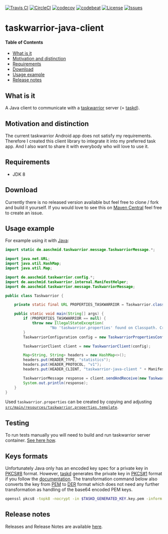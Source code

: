 [![Travis CI](https://travis-ci.org/aaschmid/taskwarrior-java-client.png?branch=master)](https://travis-ci.org/aaschmid/taskwarrior-java-client)
[![CircleCI](https://circleci.com/gh/aaschmid/taskwarrior-java-client.svg?style=svg)](https://circleci.com/gh/aaschmid/taskwarrior-java-client)
[![codecov](https://codecov.io/gh/aaschmid/taskwarrior-java-client/branch/master/graph/badge.svg)](https://codecov.io/gh/aaschmid/taskwarrior-java-client)
[![codebeat](https://codebeat.co/badges/90f3d360-88bb-4040-b8b6-2e3e684f11f4)](https://codebeat.co/projects/github-com-aaschmid-taskwarrior-java-client-master)
[![License](https://img.shields.io/github/license/aaschmid/taskwarrior-java-client.svg)](https://github.com/aaschmid/taskwarrior-java-client/blob/master/LICENSE)
[![Issues](https://img.shields.io/github/issues/aaschmid/taskwarrior-java-client.svg)](https://github.com/aaschmid/taskwarrior-java-client/issues)

taskwarrior-java-client
=======================

#### Table of Contents
* [What is it](#what-is-it)
* [Motivation and distinction](#motivation-and-distinction)
* [Requirements](#requirements)
* [Download](#download)
* [Usage example](#usage-example)
* [Release notes](#release-notes)


What is it
----------

A Java client to communicate with a [taskwarrior][] server (= [taskd](https://taskwarrior.org/docs/taskserver/why.html)).

[taskwarrior]: https://taskwarrior.org/


Motivation and distinction
--------------------------

The current taskwarrior Android app does not satisfy my requirements. Therefore I created this client library to
integrate it into my preferred task app. And I also want to share it with everybody who will love to use it.


Requirements
-----------

* JDK 8


Download
--------

Currently there is no released version available but feel free to clone / fork and build it yourself. If you would
love to see this on [Maven Central](http://search.maven.org/) feel free to create an issue.

Usage example
-------------

For example using it with [Java](https://www.java.com/):


```java
import static de.aaschmid.taskwarrior.message.TaskwarriorMessage.*;

import java.net.URL;
import java.util.HashMap;
import java.util.Map;

import de.aaschmid.taskwarrior.config.*;
import de.aaschmid.taskwarrior.internal.ManifestHelper;
import de.aaschmid.taskwarrior.message.TaskwarriorMessage;

public class Taskwarrior {

    private static final URL PROPERTIES_TASKWARRIOR = Taskwarrior.class.getResource("/taskwarrior.properties");

    public static void main(String[] args) {
        if (PROPERTIES_TASKWARRIOR == null) {
            throw new IllegalStateException(
                    "No 'taskwarrior.properties' found on Classpath. Create it by copy and rename 'taskwarrior.properties.template'. Also fill in proper values.");
        }
        TaskwarriorConfiguration config = new TaskwarriorPropertiesConfiguration(PROPERTIES_TASKWARRIOR);

        TaskwarriorClient client = new TaskwarriorClient(config);

        Map<String, String> headers = new HashMap<>();
        headers.put(HEADER_TYPE, "statistics");
        headers.put(HEADER_PROTOCOL, "v1");
        headers.put(HEADER_CLIENT, "taskwarrior-java-client " + ManifestHelper.getImplementationVersionFromManifest("local-dev"));

        TaskwarriorMessage response = client.sendAndReceive(new TaskwarriorMessage(headers));
        System.out.println(response);
    }
}
```

Used `taskwarrior.properties` can be created by copying and adjusting
[`src/main/resources/taskwarrior.properties.template`](https://github.com/aaschmid/taskwarrior-java-client/tree/master/src/main/resources/taskwarrior.properties.template).



Testing
-------

To run tests manually you will need to build and run taskwarrior server container. [See here how](docker/taskd/README.md).


Keys formats
------------

Unfortunately Java only has an encoded key spec for a private key in [PKCS#8](https://en.wikipedia.org/wiki/PKCS_8)
format. However, [taskd](https://taskwarrior.org/docs/taskserver/setup.html) generates the private key in
[PKCS#1](https://en.wikipedia.org/wiki/PKCS_1) format if you follow the
[documentation](https://taskwarrior.org/docs/taskserver/user.html). The transformation command below also converts the
key from [PEM](https://en.wikipedia.org/wiki/Privacy-Enhanced_Mail) to
[DER](https://en.wikipedia.org/wiki/X.690#DER_encoding) format which does not need any further transformation as
handling of the base64 encoded PEM keys.

```sh
openssl pkcs8 -topk8 -nocrypt -in $TASKD_GENERATED_KEY.key.pem -inform PEM -out $KEY_NAME.key.pkcs8.der -outform DER
```

Release notes
-------------

Releases and Release Notes are available [here](https://github.com//aaschmid/taskwarrior-java-client/releases).
